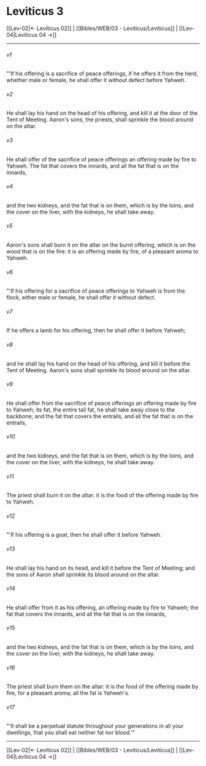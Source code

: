 # Leviticus 3

[[Lev-02|← Leviticus 02]] | [[Bibles/WEB/03 - Leviticus/Leviticus]] | [[Lev-04|Leviticus 04 →]]
***



###### v1 
"'If his offering is a sacrifice of peace offerings, if he offers it from the herd, whether male or female, he shall offer it without defect before Yahweh. 

###### v2 
He shall lay his hand on the head of his offering, and kill it at the door of the Tent of Meeting. Aaron's sons, the priests, shall sprinkle the blood around on the altar. 

###### v3 
He shall offer of the sacrifice of peace offerings an offering made by fire to Yahweh. The fat that covers the innards, and all the fat that is on the innards, 

###### v4 
and the two kidneys, and the fat that is on them, which is by the loins, and the cover on the liver, with the kidneys, he shall take away. 

###### v5 
Aaron's sons shall burn it on the altar on the burnt offering, which is on the wood that is on the fire: it is an offering made by fire, of a pleasant aroma to Yahweh. 

###### v6 
"'If his offering for a sacrifice of peace offerings to Yahweh is from the flock, either male or female, he shall offer it without defect. 

###### v7 
If he offers a lamb for his offering, then he shall offer it before Yahweh; 

###### v8 
and he shall lay his hand on the head of his offering, and kill it before the Tent of Meeting. Aaron's sons shall sprinkle its blood around on the altar. 

###### v9 
He shall offer from the sacrifice of peace offerings an offering made by fire to Yahweh; its fat, the entire tail fat, he shall take away close to the backbone; and the fat that covers the entrails, and all the fat that is on the entrails, 

###### v10 
and the two kidneys, and the fat that is on them, which is by the loins, and the cover on the liver, with the kidneys, he shall take away. 

###### v11 
The priest shall burn it on the altar: it is the food of the offering made by fire to Yahweh. 

###### v12 
"'If his offering is a goat, then he shall offer it before Yahweh. 

###### v13 
He shall lay his hand on its head, and kill it before the Tent of Meeting; and the sons of Aaron shall sprinkle its blood around on the altar. 

###### v14 
He shall offer from it as his offering, an offering made by fire to Yahweh; the fat that covers the innards, and all the fat that is on the innards, 

###### v15 
and the two kidneys, and the fat that is on them, which is by the loins, and the cover on the liver, with the kidneys, he shall take away. 

###### v16 
The priest shall burn them on the altar: it is the food of the offering made by fire, for a pleasant aroma; all the fat is Yahweh's. 

###### v17 
"'It shall be a perpetual statute throughout your generations in all your dwellings, that you shall eat neither fat nor blood.'"

***
[[Lev-02|← Leviticus 02]] | [[Bibles/WEB/03 - Leviticus/Leviticus]] | [[Lev-04|Leviticus 04 →]]
